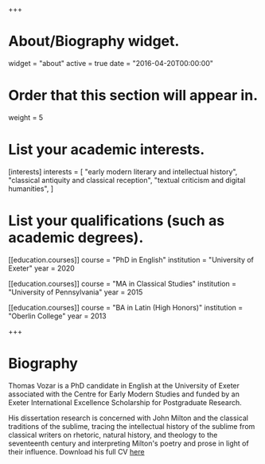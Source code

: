 +++
# About/Biography widget.
widget = "about"
active = true
date = "2016-04-20T00:00:00"

# Order that this section will appear in.
weight = 5

# List your academic interests.
[interests]
  interests = [
    "early modern literary and intellectual history",
    "classical antiquity and classical reception",
    "textual criticism and digital humanities",
  ]

# List your qualifications (such as academic degrees).
[[education.courses]]
  course = "PhD in English"
  institution = "University of Exeter"
  year = 2020

[[education.courses]]
  course = "MA in Classical Studies"
  institution = "University of Pennsylvania"
  year = 2015

[[education.courses]]
  course = "BA in Latin (High Honors)"
  institution = "Oberlin College"
  year = 2013
 
+++

# Biography

Thomas Vozar is a PhD candidate in English at the University of Exeter associated with the Centre for Early Modern Studies and funded by an Exeter International Excellence Scholarship for Postgraduate Research. 

His dissertation research is concerned with John Milton and the classical traditions of the sublime, tracing the intellectual history of the sublime from classical writers on rhetoric, natural history, and theology to the seventeenth century and interpreting Milton's poetry and prose in light of their influence. Download his full CV [here](pdf/CV.pdf) 
